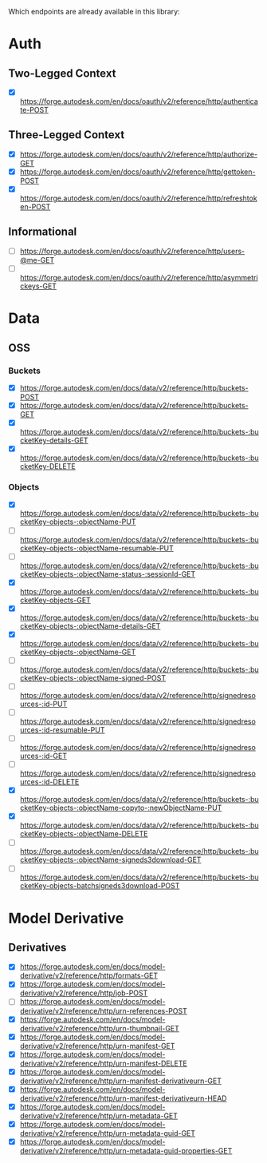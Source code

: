 Which endpoints are already available in this library:

# Auth

## Two-Legged Context

- [x] https://forge.autodesk.com/en/docs/oauth/v2/reference/http/authenticate-POST

## Three-Legged Context

- [x] https://forge.autodesk.com/en/docs/oauth/v2/reference/http/authorize-GET
- [x] https://forge.autodesk.com/en/docs/oauth/v2/reference/http/gettoken-POST
- [x] https://forge.autodesk.com/en/docs/oauth/v2/reference/http/refreshtoken-POST

## Informational

- [ ] https://forge.autodesk.com/en/docs/oauth/v2/reference/http/users-@me-GET
- [ ] https://forge.autodesk.com/en/docs/oauth/v2/reference/http/asymmetrickeys-GET

# Data

## OSS

### Buckets

- [x] https://forge.autodesk.com/en/docs/data/v2/reference/http/buckets-POST
- [x] https://forge.autodesk.com/en/docs/data/v2/reference/http/buckets-GET
- [x] https://forge.autodesk.com/en/docs/data/v2/reference/http/buckets-:bucketKey-details-GET
- [x] https://forge.autodesk.com/en/docs/data/v2/reference/http/buckets-:bucketKey-DELETE

### Objects

- [x] https://forge.autodesk.com/en/docs/data/v2/reference/http/buckets-:bucketKey-objects-:objectName-PUT
- [ ] https://forge.autodesk.com/en/docs/data/v2/reference/http/buckets-:bucketKey-objects-:objectName-resumable-PUT
- [ ] https://forge.autodesk.com/en/docs/data/v2/reference/http/buckets-:bucketKey-objects-:objectName-status-:sessionId-GET
- [x] https://forge.autodesk.com/en/docs/data/v2/reference/http/buckets-:bucketKey-objects-GET
- [x] https://forge.autodesk.com/en/docs/data/v2/reference/http/buckets-:bucketKey-objects-:objectName-details-GET
- [x] https://forge.autodesk.com/en/docs/data/v2/reference/http/buckets-:bucketKey-objects-:objectName-GET
- [ ] https://forge.autodesk.com/en/docs/data/v2/reference/http/buckets-:bucketKey-objects-:objectName-signed-POST
- [ ] https://forge.autodesk.com/en/docs/data/v2/reference/http/signedresources-:id-PUT
- [ ] https://forge.autodesk.com/en/docs/data/v2/reference/http/signedresources-:id-resumable-PUT
- [ ] https://forge.autodesk.com/en/docs/data/v2/reference/http/signedresources-:id-GET
- [ ] https://forge.autodesk.com/en/docs/data/v2/reference/http/signedresources-:id-DELETE
- [x] https://forge.autodesk.com/en/docs/data/v2/reference/http/buckets-:bucketKey-objects-:objectName-copyto-:newObjectName-PUT
- [x] https://forge.autodesk.com/en/docs/data/v2/reference/http/buckets-:bucketKey-objects-:objectName-DELETE
- [ ] https://forge.autodesk.com/en/docs/data/v2/reference/http/buckets-:bucketKey-objects-:objectName-signeds3download-GET
- [ ] https://forge.autodesk.com/en/docs/data/v2/reference/http/buckets-:bucketKey-objects-batchsigneds3download-POST

# Model Derivative

## Derivatives

- [x] https://forge.autodesk.com/en/docs/model-derivative/v2/reference/http/formats-GET
- [x] https://forge.autodesk.com/en/docs/model-derivative/v2/reference/http/job-POST
- [ ] https://forge.autodesk.com/en/docs/model-derivative/v2/reference/http/urn-references-POST
- [x] https://forge.autodesk.com/en/docs/model-derivative/v2/reference/http/urn-thumbnail-GET
- [x] https://forge.autodesk.com/en/docs/model-derivative/v2/reference/http/urn-manifest-GET
- [x] https://forge.autodesk.com/en/docs/model-derivative/v2/reference/http/urn-manifest-DELETE
- [x] https://forge.autodesk.com/en/docs/model-derivative/v2/reference/http/urn-manifest-derivativeurn-GET
- [x] https://forge.autodesk.com/en/docs/model-derivative/v2/reference/http/urn-manifest-derivativeurn-HEAD
- [x] https://forge.autodesk.com/en/docs/model-derivative/v2/reference/http/urn-metadata-GET
- [x] https://forge.autodesk.com/en/docs/model-derivative/v2/reference/http/urn-metadata-guid-GET
- [x] https://forge.autodesk.com/en/docs/model-derivative/v2/reference/http/urn-metadata-guid-properties-GET
